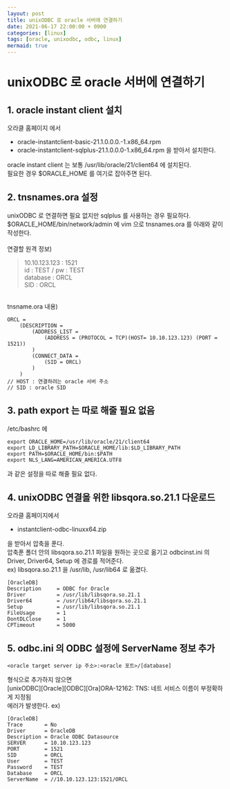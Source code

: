 ```yaml
---
layout: post
title: unixODBC 로 oracle 서버에 연결하기
date: 2021-06-17 22:00:00 + 0900
categories: [linux]
tags: [oracle, unixodbc, odbc, linux]
mermaid: true
---
```

# unixODBC 로 oracle 서버에 연결하기

## 1. oracle instant client 설치   
오라클 홈페이지 에서   
- oracle-instantclient-basic-21.1.0.0.0.-1.x86_64.rpm
- oracle-instantclient-sqlplus-21.1.0.0.0-1.x86_64.rpm
을 받아서 설치한다.   

oracle instant client 는 보통 /usr/lib/oracle/21/client64 에 설치된다.   
필요한 경우 $ORACLE_HOME 를 여기로 잡아주면 된다.

## 2. tnsnames.ora 설정
unixODBC 로 연결하면 필요 없지만 sqlplus 를 사용하는 경우 필요하다.   
$ORACLE_HOME/bin/network/admin 에 vim 으로 tnsnames.ora 를 
아래와 같이 작성한다.   
<br/>
연결할 원격 정보)   
> 10.10.123.123 : 1521   
> id : TEST / pw : TEST   
> database : ORCL   
> SID : ORCL   

<br/>
tnsname.ora 내용)       

```shell
ORCL = 
    (DESCRIPTION = 
        (ADDRESS_LIST = 
            (ADDRESS = (PROTOCOL = TCP)(HOST= 10.10.123.123) (PORT = 1521))
        ) 
        (CONNECT_DATA = 
            (SID = ORCL)
        )    
    )
// HOST : 연결하려는 oracle 서버 주소
// SID : oracle SID
```

## 3. path export 는 따로 해줄 필요 없음
/etc/bashrc 에
```shell
export ORACLE_HOME=/usr/lib/oracle/21/client64
export LD_LIBRARY_PATH=$ORACLE_HOME/lib:$LD_LIBRARY_PATH
export PATH=$ORACLE_HOME/bin:$PATH
export NLS_LANG=AMERICAN_AMERICA.UTF8
```
과 같은 설정을 따로 해줄 필요 없다.

## 4. unixODBC 연결을 위한 libsqora.so.21.1 다운로드
오라클 홈페이지에서 
- instantclient-odbc-linuxx64.zip   

을 받아서 압축을 푼다.   
압축푼 폴더 안의 libsqora.so.21.1 파일을 원하는 곳으로 옮기고
odbcinst.ini 의 Driver, Driver64, Setup 에 경로를 적어준다.   
ex)
libsqora.so.21.1 을 /usr/lib, /usr/lib64 로 옮겼다.   
```shell
[OracleDB]
Description     = ODBC for Oracle
Driver          = /usr/lib/libsqora.so.21.1
Driver64        = /usr/lib64/libsqora.so.21.1
Setup           = /usr/lib/libsqora.so.21.1
FileUsage       = 1
DontDLClose     = 1
CPTimeout       = 5000
```

## 5. odbc.ini 의 ODBC 설정에 ServerName 정보 추가
```
<oracle target server ip 주소>:<oracle 포트>/[database]
```
형식으로 추가하지 않으면   
[unixODBC][Oracle][ODBC][Ora]ORA-12162: TNS: 네트 서비스 이름이 부정확하게 지정됨   
에러가 발생한다.
ex)
```shell
[OracleDB]
Trace       = No
Driver      = OracleDB
Description = Oracle ODBC Datasource
SERVER      = 10.10.123.123
PORT        = 1521
SID         = ORCL
User        = TEST
Password    = TEST
Database    = ORCL
ServerName  = //10.10.123.123:1521/ORCL
```